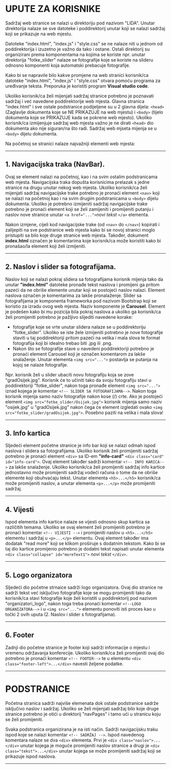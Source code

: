 # UPUTE ZA KORISNIKE

Sadržaj web stranice se nalazi u direktoriju pod nazivom "LIDA".
Unutar direktorija nalaze se sve datoteke i poddirektorij unutar koji se nalazi sadržaj koji se prikazuje na web mjestu.

Datoteke "index.html", "index.js" i "style.css" se ne nalaze niti u jednom od poddirektorija i izuzetno je važno da tako i ostane. Ostali direktorij su organizirani prema komponentama na kojima se koriste npr. unutar direktorija "fotke_slider" nalaze se fotografije koje se koriste na slideru odnosno komponenti koja automatski prebacuje fotografije.

Kako bi se napravile bilo kakve promjene na web stranici korisnik/ca datoteke "index.html", "index.js" i "style.css" otvara pomoću programa za uređivanje teksta. Preporuka je koristiti program **Visual studio code**. 

Ukoliko korisnik/ca želi mijenjati sadržaj stranice potrebno je poznavati sadržaj i već navedene poddirektorije web mjesta.
Glavna stranica "index.html" i sve ostale podstranice podijeljene su u 2 glavna dijela: ```<head>``` (Zaglavlje dokumenta koje se NE PRIKAZUJE na web mjestu) i ```<body>``` (tijelo dokumenta koje se PRIKAZUJE kada se pokrene web mjesto). Ukoliko korisnik/ca izmijenjuje sadržaj web mjesta važno je ne dirati ```<head>``` dio dokumenta ako nije siguran/na što radi. Sadržaj web mjseta mijenja se u ```<body>``` dijelu dokumenta.

Na početnoj se stranici nalaze najvažniji elementi web mjesta:

---

## 1. Navigacijska traka (NavBar).

Ovaj se element nalazi na početnoj, kao i na svim ostalim podstranicama web mjesta. Navigacijska traka dopušta korisnicima prelazak s jedne stranice na drugu unutar nekog web mjesta. Ukoliko korisnik/ca želi mijenjati sadržaj navigacijske trake potrebno je pronaći element ```<nav>``` koji se nalazi na početnoj kao i na svim drugim podstranicama u ```<body>``` dijelu dokumenta. Ukoliko je potrebno izmijeniti sadržaj navigacijske trake potrebno je pronaći element koji se želi zamijeniti i promijeniti putanju i naslov nove stranice unutar ```<a href="...">```*novi tekst* ```</a>``` elementa.

Nakon izmjene, cijeli kod navigacijske trake (od ```<nav>``` do ```</nav>```) kopirati i zalijepiti na sve podstranice web mjesta kako bi se novoj stranici moglo pristupiti sa bilo koje druge stranice web mjesta. Također, dokument **index.html** označen je komentarima koje korisnik/ca može koristiti kako bi pronašao/la element koji želi izmijeniti.

---

## 2. Naslov i slider sa fotografijama.

Naslov koji se nalazi pokraj slidera sa fotografijama korisnik mijenja tako da unutar **"index.html"** datoteke pronađe tekst naslova i promijeni ga pritom pazeći da ne obriše elemente unutar koji se postojeći naslov nalazi. Element naslova označen je komentarima za lakše pronalaženje.
Slider sa fotografijama je komponenta frameworka pod nazivom Bootstrap koji se koristio za izradu ovog web mjesta. Naziv komponente je **Carousel**. Element je podešen kako bi mu pozicija bila pokraj naslova a ukoliko ga korisnik/ca želi promijeniti potrebno je pažljivo slijediti navedene korake: 
* fotografije koje se vrte unutar slidera nalaze se u poddirektoriju "fotke_slider". Ukoliko se iste žele izmijeniti potrebno je nove fotografije staviti u taj poddirektoriji pritom pazeći na velika i mala slova te format fotografija koji bi idealno trebao biti .jpg ili .png. 
* Nakon što se fotografije stave u navedeni poddirektoriji potrebno je pronaći element Carousel koji je označen komentarom za lakše snalaženje. Unutar elementa ```<img src="...">``` postavlja se putanja na kojoj se nalaze fotografije.

Npr. korisnik želi u slider ubaciti novu fotografiju koja se zove "gradOsijek.jpg". Korisnik će to učiniti tako da svoju fotografiju stavi u poddirektoriji "fotke_slider", nakon toga pronađe element ```<img src="...">``` iznad kojega je komentar ```<!-- SLIDER SA FOTOGRAFIJAMA-->```. Nakon toga korisnik mijenja samo naziv fotografije nakon kose (/) crte. Ako je postojeći element ```<img src="fotke_slider/Osijek.jpg">``` korisnik mijenja samo naziv "osijek.jpg" u "gradOsijek.jpg" nakon čega će element izgledati ovako ```<img src="fotke_slider/gradOsijek.jpg">```. Posebno paziti na velika i mala slova!

---

## 3. Info kartica

Sljedeći element početne stranice je info bar koji se nalazi odmah ispod naslova i slidera sa fotografijama.
Ukoliko korisnik želi promijeniti sadržaj potrebno je pronaći element ```<div>``` sa ID-em **"info-card"** ```<div class="card" id="info-card">```. Ovaj element također sadrži komentar   ```<!-- INFO KARICA-->``` za lakše snalaženje. Ukoliko korisnik/ca želi promijeniti sadržaj info kartice jednostavno može promijeniti sadržaj vodeći računa o tome da ne obriše elemente koji obuhvaćaju tekst. Unutar elementa ```<h5>...</h5>``` korisnik/ca može promijeniti naslov, a unutar elementa ```<p>...</p>``` može promijeniti sadržaj.

---

## 4. Vijesti

Ispod elementa info kartice nalaze se vijesti odnosno skup kartica sa različitih temama. Ukoliko se ovaj element želi promijeniti potrebno je pronaći komentar  ```<!-- VIJESTI -->``` i promijeniti naslov u ```<h5>...</h5>``` elementu i sadržaj u ```<p>...</p>``` elementu. Ovaj element također ima dodatak "read more" koji se klikom proširuje s dodatnim tekstom. Kako bi se taj dio kartice promijenio potrebno je dodatni tekst napisati unutar elementa ```<div class="collapse" id="moreText1">``` *novi tekst* ```</div>```.

---

## 5. Logo organizatora

Sljedeći dio početne strnaice sadrži logo organizatora. Ovaj dio stranice ne sadrži tekst već isključivo fotografije koje se mogu promijeniti tako da korisnik/ca stavi fotografije koje želi koristiti u poddirektorij pod nazivom "organizatori_logo", nakon toga treba pronaći komentar ```<!--LOGO ORGANIZATORA-->``` i u ```<img src="...">``` elementu ponoviti isti proces kao u točki 2 ovih uputa (2. Naslov i slider s fotografijama).

---

## 6. Footer

Zadnji dio početne stranice je footer koji sadrži informacije o mjestu i vremenu održavanja konferecije. Ukoliko korisnik/ca želi promijeniti ovaj dio potrebno je pronaći komentar ```<!-- FOOTER-->```
te u elementu  ```<div class="footer-left">...</div>``` navesti željene podatke.

---


# PODSTRANICE

Početna stranica sadrži najviše elemenata dok ostale podstranice sadrže isključivo naslov i sadržaj. Ukoliko se želi mijenjati sadržaj bilo koje druge stranice potrebno je otići u direktorij "navPages" i tamo ući u stranicu koju se želi promijeniti. 

Svaka podstranica organizirana je na isti način. Sadrži navigacijsku traku ispod koje se nalazi komentar ```<!-- SADRŽAJ -->```. Ispod navedenog komentara nalaze se dva ```<div>``` elementa. Prvi je  ```<div class="naslov">...</div>``` unutar kojega je moguće promijeniti naslov stranice a drugi je ```<div class="tekst">...</div>``` unutar kojega se može promijeniti sadržaj koji se prikazuje ispod naslova.
 
---
